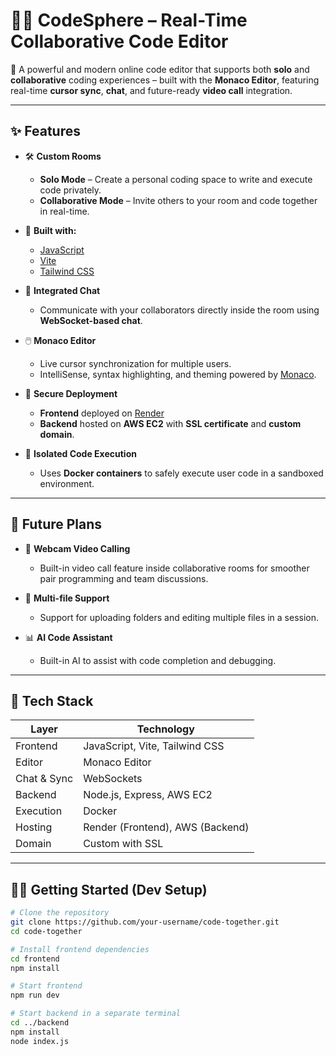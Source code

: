 # 👨‍💻 CodeSphere – Real-Time Collaborative Code Editor

🚀 A powerful and modern online code editor that supports both **solo** and **collaborative** coding experiences – built with the **Monaco Editor**, featuring real-time **cursor sync**, **chat**, and future-ready **video call** integration.

---

## ✨ Features

- 🛠️ **Custom Rooms**
  - **Solo Mode** – Create a personal coding space to write and execute code privately.
  - **Collaborative Mode** – Invite others to your room and code together in real-time.
  
- 🧠 **Built with:**
  - [JavaScript](https://developer.mozilla.org/en-US/docs/Web/JavaScript)
  - [Vite](https://vitejs.dev/)
  - [Tailwind CSS](https://tailwindcss.com/)
  
- 💬 **Integrated Chat**
  - Communicate with your collaborators directly inside the room using **WebSocket-based chat**.

- 🖱️ **Monaco Editor**
  - Live cursor synchronization for multiple users.
  - IntelliSense, syntax highlighting, and theming powered by [Monaco](https://microsoft.github.io/monaco-editor/).

- 🔐 **Secure Deployment**
  - **Frontend** deployed on [Render](https://render.com/)
  - **Backend** hosted on **AWS EC2** with **SSL certificate** and **custom domain**.
  
- 🐳 **Isolated Code Execution**
  - Uses **Docker containers** to safely execute user code in a sandboxed environment.

---

## 🔭 Future Plans

- 🎥 **Webcam Video Calling**
  - Built-in video call feature inside collaborative rooms for smoother pair programming and team discussions.
  
- 📁 **Multi-file Support**
  - Support for uploading folders and editing multiple files in a session.

- 📊 **AI Code Assistant**
  - Built-in AI to assist with code completion and debugging.

---

## 🧪 Tech Stack

| Layer        | Technology                     |
|--------------|--------------------------------|
| Frontend     | JavaScript, Vite, Tailwind CSS |
| Editor       | Monaco Editor                  |
| Chat & Sync  | WebSockets                     |
| Backend      | Node.js, Express, AWS EC2      |
| Execution    | Docker                         |
| Hosting      | Render (Frontend), AWS (Backend)|
| Domain       | Custom with SSL                |

---

## 🧑‍💻 Getting Started (Dev Setup)

```bash
# Clone the repository
git clone https://github.com/your-username/code-together.git
cd code-together

# Install frontend dependencies
cd frontend
npm install

# Start frontend
npm run dev

# Start backend in a separate terminal
cd ../backend
npm install
node index.js
